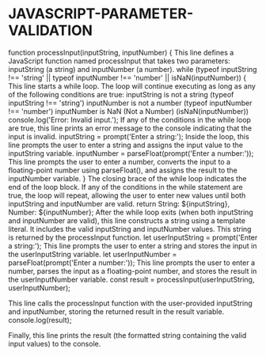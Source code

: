 # JAVASCRIPT-PARAMETER-VALIDATION

function processInput(inputString, inputNumber) {
This line defines a JavaScript function named processInput that takes two parameters: inputString (a string) and inputNumber (a number).
while (typeof inputString !== 'string' || typeof inputNumber !== 'number' || isNaN(inputNumber)) {
This line starts a while loop. The loop will continue executing as long as any of the following conditions are true:
inputString is not a string (typeof inputString !== 'string')
inputNumber is not a number (typeof inputNumber !== 'number')
inputNumber is NaN (Not a Number) (isNaN(inputNumber))
console.log('Error: Invalid input.');
If any of the conditions in the while loop are true, this line prints an error message to the console indicating that the input is invalid.
inputString = prompt('Enter a string:');
Inside the loop, this line prompts the user to enter a string and assigns the input value to the inputString variable.
inputNumber = parseFloat(prompt('Enter a number:'));
This line prompts the user to enter a number, converts the input to a floating-point number using parseFloat(), and assigns the result to the inputNumber variable.
}
The closing brace of the while loop indicates the end of the loop block. If any of the conditions in the while statement are true, the loop will repeat, allowing the user to enter new values until both inputString and inputNumber are valid.
return String: ${inputString}, Number: ${inputNumber};
After the while loop exits (when both inputString and inputNumber are valid), this line constructs a string using a template literal. It includes the valid inputString and inputNumber values. This string is returned by the processInput function.
let userInputString = prompt('Enter a string:');
This line prompts the user to enter a string and stores the input in the userInputString variable.
let userInputNumber = parseFloat(prompt('Enter a number:'));
This line prompts the user to enter a number, parses the input as a floating-point number, and stores the result in the userInputNumber variable.
const result = processInput(userInputString, userInputNumber);

This line calls the processInput function with the user-provided inputString and inputNumber, storing the returned result in the result variable.
console.log(result);

Finally, this line prints the result (the formatted string containing the valid input values) to the console.
